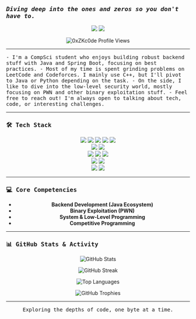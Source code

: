 <p align="center">
  <h3><em><samp>Diving deep into the ones and zeros so you don't have to.</samp></em></h3>  
</p>

<p align="center">
  <a href="https://www.linkedin.com/in/el-haddad-mohamed-959385254/"><img src="https://img.shields.io/badge/-LinkedIn-0A66C2?style=for-the-badge&logo=linkedin&logoColor=white"></a>
  <a href="https://github.com/0xZKc0de"><img src="https://img.shields.io/github/followers/0xZKc0de?label=Follow&style=for-the-badge&logo=github"></a>
</p>

<p align="center"> 
  <img src="https://komarev.com/ghpvc/?username=0xZKc0de&label=Profile%20Views&color=0e75b6&style=flat-square" alt="0xZKc0de Profile Views" /> 
</p>

---

<p>
  <samp>
    - I'm a CompSci student who enjoys building robust backend stuff with Java and Spring Boot, focusing on best practices.
    - Most of my time is spent grinding problems on LeetCode and Codeforces. I mainly use C++, but I'll pivot to Java or Python depending on the task.
    - On the side, I like to dive into the low-level security world, mostly focusing on PWN and other binary exploitation stuff.
    - Feel free to reach out! I'm always open to talking about tech, code, or interesting challenges.
  </samp>
</p>

---

### <samp>🛠️ Tech Stack</samp>

<div align="center">
  <img src="https://img.shields.io/badge/-C-333333?style=flat-square&logo=C&logoColor=A8B9CC" />
  <img src="https://img.shields.io/badge/-C++-333333?style=flat-square&logo=C%2B%2B&logoColor=00599C" />
  <img src="https://img.shields.io/badge/-Java-333333?style=flat-square&logo=Java&logoColor=white" />
  <img src="https://img.shields.io/badge/-Go-333333?style=flat-square&logo=Go&logoColor=00ADD8" />
  <img src="https://img="https://img.shields.io/badge/-Python-333333?style=flat-square&logo=Python&logoColor=white" />
  <br>
  <img src="https://img.shields.io/badge/-Spring%20Boot-333333?style=flat-square&logo=Spring%20Boot&logoColor=6DB33F" />
  <img src="https://img.shields.io/badge/-Hibernate-333333?style=flat-square&logo=Hibernate&logoColor=white" />
  <br>
  <img src="https://img.shields.io/badge/-Git-333333?style=flat-square&logo=Git&logoColor=F05032" />
  <img src="https://img.shields.io/badge/-GitHub-333333?style=flat-square&logo=GitHub&logoColor=white" />
  <img src="https://img.shields.io/badge/-Docker-333333?style=flat-square&logo=Docker&logoColor=2496ED" />
  <br>
  <img src="https://img.shields.io/badge/-MySQL-333333?style=flat-square&logo=MySQL&logoColor=4479A1" />
  <img src="https://img.shields.io/badge/-PostgreSQL-333333?style=flat-square&logo=PostgreSQL&logoColor=4169E1" />
  <br>
  <img src="https://img.shields.io/badge/-Linux-333333?style=flat-square&logo=Linux&logoColor=FCC624" />
  <img src="https://img.shields.io/badge/-Windows-333333?style=flat-square&logo=Windows&logoColor=0078D6" />
</div>

---

### <samp>💻 Core Competencies</samp>

<ul align="center">
  <li><b>Backend Development (Java Ecosystem)</b></li>
  <li><b>Binary Exploitation (PWN)</b></li>
  <li><b>System & Low-Level Programming</b></li>
  <li><b>Competitive Programming</b></li>
</ul>

---

### <samp>📊 GitHub Stats & Activity</samp>

<p align="center">
  <img src="https://github-readme-stats.vercel.app/api?username=0xZKc0de&show_icons=true&theme=dark&include_all_commits=true" alt="GitHub Stats">
</p>

<p align="center">
  <img src="https://github-readme-streak-stats.herokuapp.com/?user=0xZKc0de&theme=dark" alt="GitHub Streak">
</p>

<p align="center">
  <img src="https://github-readme-stats.vercel.app/api/top-langs?username=0xZKc0de&show_icons=true&layout=compact&langs_count=6&theme=dark" alt="Top Languages">
</p>

<p align="center">
  <img src="https://github-profile-trophy.vercel.app/?username=0xZKc0de&theme=dark" alt="GitHub Trophies">
</p>

---

<p align="center">
  <samp>Exploring the depths of code, one byte at a time.</samp>
</p>
